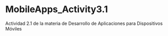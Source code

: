 # MobileApps_Activity3.1
Actividad 2.1 de la materia de Desarrollo de Aplicaciones para Dispositivos Móviles
